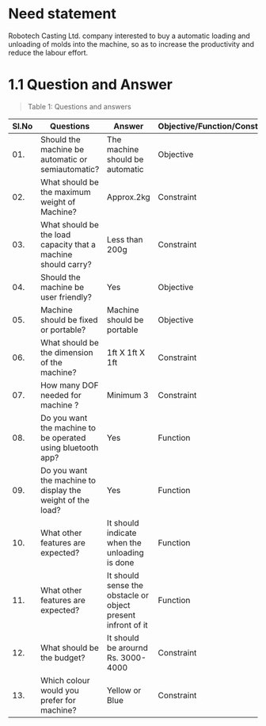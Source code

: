 # **Need statement**
Robotech Casting Ltd. company interested to buy a automatic loading and unloading of molds into the machine, so as to increase the productivity and reduce the labour effort.
# 1.1 Question and Answer
>Table 1: Questions and answers

|Sl.No|Questions|Answer|Objective/Function/Constraint|
|-----|---------|-------|--------------------------------|
|01.|Should the machine be automatic or semiautomatic?|The machine should be automatic|Objective|
|02.|What should be the maximum weight of Machine?|Approx.2kg|Constraint|
|03.|What should be the load capacity that a machine should carry?|Less than 200g|Constraint|
|04.|Should the machine be user friendly?|Yes|Objective|
|05.|Machine should be fixed or portable?|Machine should be portable|Objective|
|06.|What should be the dimension of the machine?|1ft X 1ft X 1ft|Constraint|
|07.|How many DOF needed for machine ?|Minimum 3|Constraint|
|08.|Do you want the machine to be operated using bluetooth app?|Yes|Function|
|09.|Do you want the machine to display the weight of the load?|Yes|Function|
|10.|What other features are expected?|It should indicate when the unloading is done|Function|
|11.|What other features are expected?|It should sense the obstacle or object present infront of it|Function|
|12.|What should be the budget?|It should be arournd Rs. 3000-4000|Constraint|
|13.|Which colour would you prefer for machine?|Yellow or Blue|Constraint|